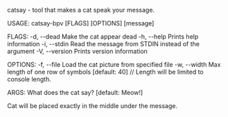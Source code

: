 catsay - tool that makes a cat speak your message.

USAGE:
    catsay-bpv [FLAGS] [OPTIONS] [message]

FLAGS:
    -d, --dead       Make the cat appear dead
    -h, --help       Prints help information
    -i, --stdin      Read the message from STDIN instead of the argument
    -V, --version    Prints version information

OPTIONS:
    -f, --file <catfile>    Load the cat picture from specified file
    -w, --width <width>     Max length of one row of symbols [default: 40]  // Length will be limited to console length. 

ARGS:
    <message>    What does the cat say? [default: Meow!]

Cat will be placed exactly in the middle under the message.